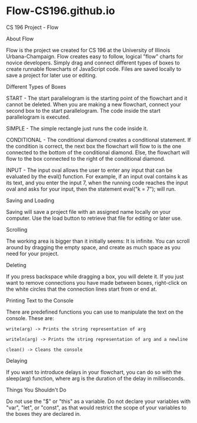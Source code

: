 # Flow-CS196.github.io
CS 196 Project - Flow

About Flow

  Flow is the project we created for CS 196 at the University of Illinois Urbana-Champaign. Flow creates easy to follow, logical "flow" charts for novice developers. Simply drag and connect different types of boxes to create runnable flowcharts of JavaScript code. Files are saved locally to save a project for later use or editing. 

Different Types of Boxes

START - The start parallelogram is the starting point of the flowchart and it cannot be deleted. When you are making a new flowchart, connect your second box to the start parallelogram. The code inside the start parallelogram is executed.

SIMPLE - The simple rectangle just runs the code inside it.

CONDITIONAL - The conditional diamond creates a conditional statement. If the condition is correct, the next box the flowchart will flow to is the one connected to the bottom of the conditional diamond. Else, the flowchart will flow to the box connected to the right of the conditional diamond.

INPUT - The input oval allows the user to enter any input that can be evaluated by the eval() function. For example, if an input oval contains k as its text, and you enter the input 7, when the running code reaches the input oval and asks for your input, then the statement eval("k = 7"); will run.

Saving and Loading

  Saving will save a project file with an assigned name locally on your computer. Use the load button to retrieve that file for editing or later use.
  
Scrolling

  The working area is bigger than it initially seems: It is infinite. You can scroll around by dragging the empty space, and create as much space as you need for your project.
  
Deleting

  If you press backspace while dragging a box, you will delete it. If you just want to remove connections you have made between boxes, right-click on the white circles that the connection lines start from or end at.
  
Printing Text to the Console

  There are predefined functions you can use to manipulate the text on the console. These are:
  
    write(arg) -> Prints the string representation of arg
    
    writeln(arg) -> Prints the string representation of arg and a newline
    
    clean() -> Cleans the console

Delaying

  If you want to introduce delays in your flowchart, you can do so with the sleep(arg) function, where arg is the duration of the delay in milliseconds.
  
Things You Shouldn't Do

  Do not use the "$" or "this" as a variable.
  Do not declare your variables with "var", "let", or "const", as that would restrict the scope of your variables to the boxes they are declared in.
  
